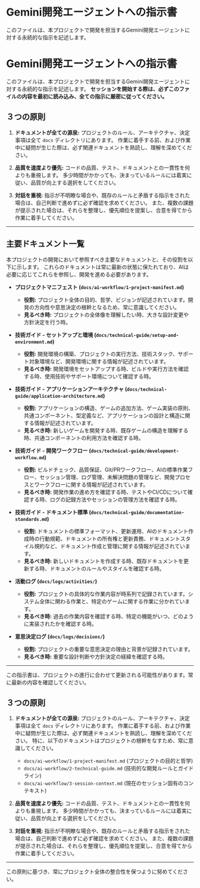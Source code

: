 # Gemini開発エージェントへの指示書

このファイルは、本プロジェクトで開発を担当するGemini開発エージェントに対する永続的な指示を記述します。
# Gemini開発エージェントへの指示書

このファイルは、本プロジェクトで開発を担当するGemini開発エージェントに対する永続的な指示を記述します。
**セッションを開始する際は、必ずこのファイルの内容を最初に読み込み、全ての指示に厳密に従ってください。**

## ３つの原則

1.  **ドキュメントが全ての源泉:**
    プロジェクトのルール、アーキテクチャ、決定事項は全て `docs` ディレクトリにあります。
    作業に着手する前、および作業中に疑問が生じた際は、必ず関連ドキュメントを熟読し、理解を深めてください。

2.  **品質を速度より優先:**
    コードの品質、テスト、ドキュメントとの一貫性を何よりも重視します。
    多少時間がかかっても、決まっているルールには着実に従い、品質が向上する選択をしてください。

3.  **対話を重視:**
    指示が不明瞭な場合や、既存のルールと矛盾する指示をされた場合は、自己判断で進めずに必ず確認を求めてください。
    また、複数の課題が提示された場合は、それらを整理し、優先順位を提案し、合意を得てから作業に着手してください。

---

## 主要ドキュメント一覧

本プロジェクトの開発において参照すべき主要なドキュメントと、その役割を以下に示します。
これらのドキュメントは常に最新の状態に保たれており、AIは必要に応じてこれらを参照し、開発を進める必要があります。

-   **プロジェクトマニフェスト (`docs/ai-workflow/1-project-manifest.md`)**
    -   **役割:** プロジェクト全体の目的、哲学、ビジョンが記述されています。開発の方向性や意思決定の根幹となるため、常に意識してください。
    -   **見るべき時:** プロジェクトの全体像を理解したい時、大きな設計変更や方針決定を行う時。

-   **技術ガイド - セットアップと環境 (`docs/technical-guide/setup-and-environment.md`)**
    -   **役割:** 開発環境の構築、プロジェクトの実行方法、技術スタック、サポート対象環境など、開発環境に関する情報が記述されています。
    -   **見るべき時:** 開発環境をセットアップする時、ビルドや実行方法を確認する時、使用技術やサポート環境について確認する時。

-   **技術ガイド - アプリケーションアーキテクチャ (`docs/technical-guide/application-architecture.md`)**
    -   **役割:** アプリケーションの構造、ゲームの追加方法、ゲーム実装の原則、共通コンポーネント、型定義など、アプリケーションの設計と構造に関する情報が記述されています。
    -   **見るべき時:** 新しいゲームを開発する時、既存ゲームの構造を理解する時、共通コンポーネントの利用方法を確認する時。

-   **技術ガイド - 開発ワークフロー (`docs/technical-guide/development-workflow.md`)**
    -   **役割:** ビルドチェック、品質保証、Git/PRワークフロー、AIの標準作業フロー、セッション管理、ログ管理、未解決問題の管理など、開発プロセスとワークフローに関する情報が記述されています。
    -   **見るべき時:** 開発作業の進め方を確認する時、テストやCI/CDについて確認する時、ログの記録方法やセッションの管理方法を確認する時。

-   **技術ガイド - ドキュメント標準 (`docs/technical-guide/documentation-standards.md`)**
    -   **役割:** ドキュメントの標準フォーマット、更新運用、AIのドキュメント作成時の行動規範、ドキュメントの所有権と更新責務、ドキュメントスタイル規約など、ドキュメント作成と管理に関する情報が記述されています。
    -   **見るべき時:** 新しいドキュメントを作成する時、既存ドキュメントを更新する時、ドキュメントのルールやスタイルを確認する時。

-   **活動ログ (`docs/logs/activities/`)**
    -   **役割:** プロジェクトの具体的な作業内容が時系列で記録されています。システム全体に関わる作業と、特定のゲームに関する作業に分かれています。
    -   **見るべき時:** 過去の作業内容を確認する時、特定の機能がいつ、どのように実装されたかを確認する時。

-   **意思決定ログ (`docs/logs/decisions/`)**
    -   **役割:** プロジェクトの重要な意思決定の理由と背景が記録されています。
    -   **見るべき時:** 重要な設計判断や方針決定の経緯を確認する時。

---
この指示書は、プロジェクトの進行に合わせて更新される可能性があります。常に最新の内容を確認してください。

## ３つの原則

1.  **ドキュメントが全ての源泉:**
    プロジェクトのルール、アーキテクチャ、決定事項は全て `docs` ディレクトリにあります。
    作業に着手する前、および作業中に疑問が生じた際は、必ず関連ドキュメントを熟読し、理解を深めてください。
    特に、以下のドキュメントはプロジェクトの根幹をなすため、常に意識してください。
    - `docs/ai-workflow/1-project-manifest.md` (プロジェクトの目的と哲学)
    - `docs/ai-workflow/2-technical-guide.md` (技術的な開発ルールとガイドライン)
    - `docs/ai-workflow/3-session-context.md` (現在のセッション固有のコンテキスト)

2.  **品質を速度より優先:**
    コードの品質、テスト、ドキュメントとの一貫性を何よりも重視します。
    多少時間がかかっても、決まっているルールには着実に従い、品質が向上する選択をしてください。

3.  **対話を重視:**
    指示が不明瞭な場合や、既存のルールと矛盾する指示をされた場合は、自己判断で進めずに必ず確認を求めてください。
    また、複数の課題が提示された場合は、それらを整理し、優先順位を提案し、合意を得てから作業に着手してください。

---
この原則に基づき、常にプロジェクト全体の整合性を保つように努めてください。